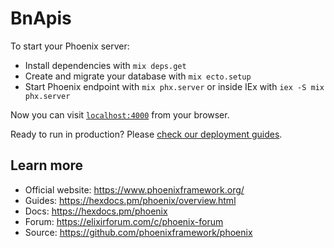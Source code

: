 # BnApis
To start your Phoenix server:            

* Install dependencies with `mix deps.get`            
* Create and migrate your database with `mix ecto.setup`            
* Start Phoenix endpoint with `mix phx.server` or inside IEx with `iex -S mix phx.server`            


Now you can visit [`localhost:4000`](http://localhost:4000) from your browser.            

Ready to run in production? Please [check our deployment guides](https://hexdocs.pm/phoenix/deployment.html).            

## Learn more            

* Official website: https://www.phoenixframework.org/            
* Guides: https://hexdocs.pm/phoenix/overview.html            
* Docs: https://hexdocs.pm/phoenix            
* Forum: https://elixirforum.com/c/phoenix-forum            
* Source: https://github.com/phoenixframework/phoenix
